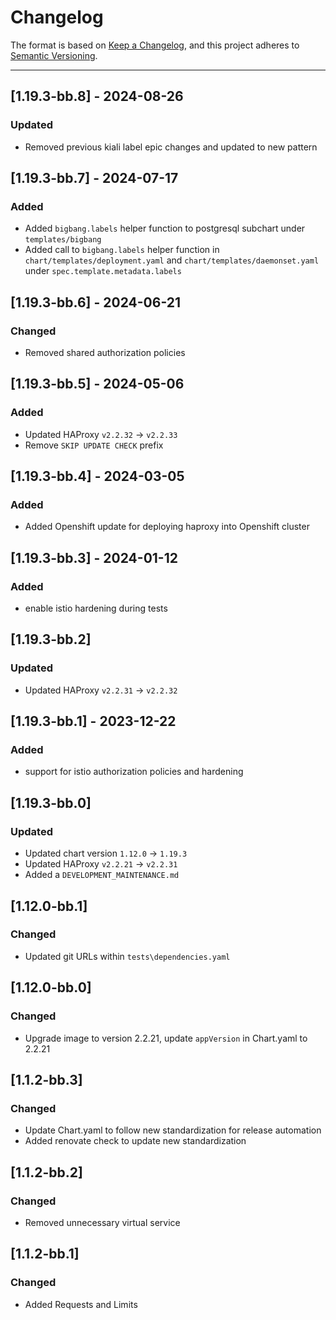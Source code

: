 # Changelog

The format is based on [Keep a Changelog](https://keepachangelog.com/en/1.0.0/), and this project adheres to [Semantic Versioning](https://semver.org/spec/v2.0.0.html).

---

## [1.19.3-bb.8] - 2024-08-26

### Updated

- Removed previous kiali label epic changes and updated to new pattern

## [1.19.3-bb.7] - 2024-07-17

### Added

- Added `bigbang.labels` helper function to postgresql subchart under `templates/bigbang`
- Added call to `bigbang.labels` helper function in `chart/templates/deployment.yaml` and `chart/templates/daemonset.yaml` under `spec.template.metadata.labels`

## [1.19.3-bb.6] - 2024-06-21

### Changed

- Removed shared authorization policies

## [1.19.3-bb.5] - 2024-05-06

### Added

- Updated HAProxy `v2.2.32` -> `v2.2.33`
- Remove `SKIP UPDATE CHECK` prefix

## [1.19.3-bb.4] - 2024-03-05

### Added

- Added Openshift update for deploying haproxy into Openshift cluster

## [1.19.3-bb.3] - 2024-01-12

### Added

- enable istio hardening during tests

## [1.19.3-bb.2]

### Updated

- Updated HAProxy `v2.2.31` -> `v2.2.32`

## [1.19.3-bb.1] - 2023-12-22

### Added

- support for istio authorization policies and hardening

## [1.19.3-bb.0]

### Updated

- Updated chart version `1.12.0` -> `1.19.3`
- Updated HAProxy `v2.2.21` -> `v2.2.31`
- Added a `DEVELOPMENT_MAINTENANCE.md`

## [1.12.0-bb.1]

### Changed

- Updated git URLs within `tests\dependencies.yaml`

## [1.12.0-bb.0]

### Changed

- Upgrade image to version 2.2.21, update `appVersion` in Chart.yaml to 2.2.21

## [1.1.2-bb.3]

### Changed

- Update Chart.yaml to follow new standardization for release automation
- Added renovate check to update new standardization

## [1.1.2-bb.2]

### Changed

- Removed unnecessary virtual service

## [1.1.2-bb.1]

### Changed

- Added Requests and Limits
